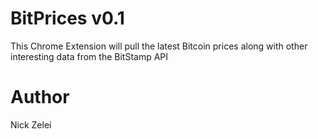 BitPrices v0.1
=============
This Chrome Extension will pull the latest Bitcoin prices along with other interesting data from the BitStamp API

Author
=============
Nick Zelei
